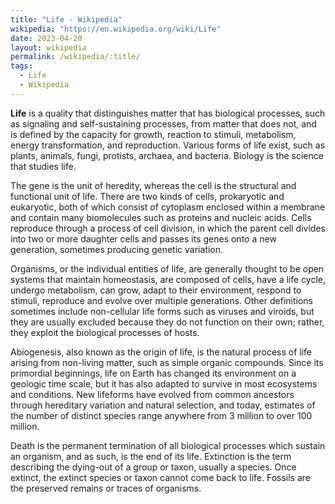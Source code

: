 ```yaml
---
title: "Life - Wikipedia"
wikipedia: "https://en.wikipedia.org/wiki/Life"
date: 2023-04-20
layout: wikipedia
permalink: /wikipedia/:title/
tags:
  - Life
  - Wikipedia
---
```

**Life** is a quality that distinguishes matter that has biological processes, such as signaling and self-sustaining processes, from matter that does not, and is defined by the capacity for growth, reaction to stimuli, metabolism, energy transformation, and reproduction. Various forms of life exist, such as plants, animals, fungi, protists, archaea, and bacteria. Biology is the science that studies life.

The gene is the unit of heredity, whereas the cell is the structural and functional unit of life. There are two kinds of cells, prokaryotic and eukaryotic, both of which consist of cytoplasm enclosed within a membrane and contain many biomolecules such as proteins and nucleic acids. Cells reproduce through a process of cell division, in which the parent cell divides into two or more daughter cells and passes its genes onto a new generation, sometimes producing genetic variation.

Organisms, or the individual entities of life, are generally thought to be open systems that maintain homeostasis, are composed of cells, have a life cycle, undergo metabolism, can grow, adapt to their environment, respond to stimuli, reproduce and evolve over multiple generations. Other definitions sometimes include non-cellular life forms such as viruses and viroids, but they are usually excluded because they do not function on their own; rather, they exploit the biological processes of hosts.

Abiogenesis, also known as the origin of life, is the natural process of life arising from non-living matter, such as simple organic compounds. Since its primordial beginnings, life on Earth has changed its environment on a geologic time scale, but it has also adapted to survive in most ecosystems and conditions. New lifeforms have evolved from common ancestors through hereditary variation and natural selection, and today, estimates of the number of distinct species range anywhere from 3 million to over 100 million.

Death is the permanent termination of all biological processes which sustain an organism, and as such, is the end of its life. Extinction is the term describing the dying-out of a group or taxon, usually a species. Once extinct, the extinct species or taxon cannot come back to life. Fossils are the preserved remains or traces of organisms.